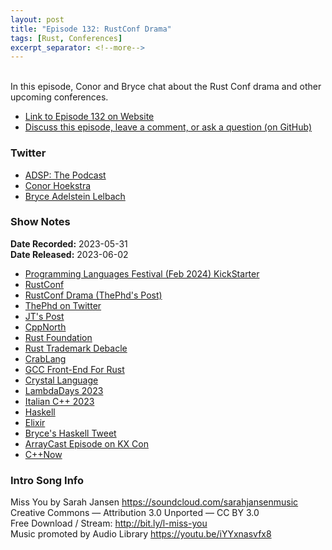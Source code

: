 ```yaml
---
layout: post
title: "Episode 132: RustConf Drama"
tags: [Rust, Conferences]
excerpt_separator: <!--more-->
---
```


<div id="buzzsprout-player-12965785"></div><script src="https://www.buzzsprout.com/1501960/12965785-episode-132-rustconf-drama.js?container_id=buzzsprout-player-12965785&player=small" type="text/javascript" charset="utf-8"></script>

<br>In this episode, Conor and Bryce chat about the Rust Conf drama and other upcoming conferences.
 
<!--more-->

* [Link to Episode 132 on Website](https://adspthepodcast.com/2023/06/02/Episode-132.html)
* [Discuss this episode, leave a comment, or ask a question (on GitHub)](https://github.com/codereport/adsp2/discussions/23)

### Twitter
 
* [ADSP: The Podcast](https://twitter.com/adspthepodcast)
* [Conor Hoekstra](https://twitter.com/code_report)
* [Bryce Adelstein Lelbach](https://twitter.com/blelbach)

### Show Notes
 
**Date Recorded:** 2023-05-31 <br>
**Date Released:** 2023-06-02

* [Programming Languages Festival (Feb 2024) KickStarter](https://www.kickstarter.com/projects/contextfree/programming-languages-festival-feb-2024)
* [RustConf](https://rustconf.com/)
* [RustConf Drama (ThePhd's Post)](https://thephd.dev/i-am-no-longer-speaking-at-rustconf-2023)
* [ThePhd on Twitter](https://twitter.com/__phantomderp)
* [JT's Post](https://www.jntrnr.com/why-i-left-rust/)
* [CppNorth](https://cppnorth.ca/)
* [Rust Foundation](https://foundation.rust-lang.org/)
* [Rust Trademark Debacle](https://kimono-koans.github.io/trademark/)
* [CrabLang](https://crablang.org/)
* [GCC Front-End For Rust](https://rust-gcc.github.io/)
* [Crystal Language](https://crystal-lang.org/)
* [LambdaDays 2023](https://www.lambdadays.org/lambdadays2023)
* [Italian C++ 2023](https://italiancpp.github.io/con23/)
* [Haskell](https://www.haskell.org/)
* [Elixir](https://elixir-lang.org/)
* [Bryce's Haskell Tweet](https://twitter.com/blelbach/status/1662956603820187651?s=20)
* [ArrayCast Episode on KX Con](https://www.arraycast.com/episodes/episode54-kxcon23)
* [C++Now](https://cppnow.org/)

### Intro Song Info
 
Miss You by Sarah Jansen https://soundcloud.com/sarahjansenmusic<br>
Creative Commons — Attribution 3.0 Unported — CC BY 3.0<br>
Free Download / Stream: http://bit.ly/l-miss-you<br>
Music promoted by Audio Library https://youtu.be/iYYxnasvfx8<br>
